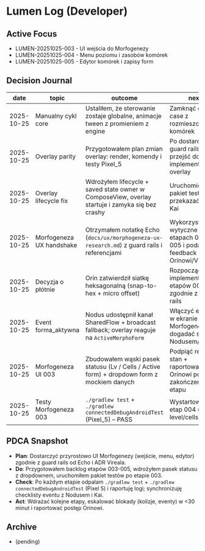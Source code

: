 # Lumen Log (Developer)

## Active Focus
- LUMEN-20251025-003 - UI wejścia do Morfogenezy
- LUMEN-20251025-004 - Menu poziomu i zasobów komórek
- LUMEN-20251025-005 - Edytor komórek i zapisy form

## Decision Journal
| date | topic | outcome | next |
|------|-------|---------|------|
| 2025-10-25 | Manualny cykl core | Ustaliłem, że sterowanie zostaje globalne, animacje tween z promieniem z engine | Zamknąć edge case z rozmieszczeniem komórek |
| 2025-10-25 | Overlay parity | Przygotowałem plan zmian overlay: render, komendy i testy Pixel_5 | Po dostarczeniu guard rails przejść do implementacji overlay |
| 2025-10-25 | Overlay lifecycle fix | Wdrożyłem lifecycle + saved state owner w ComposeView, overlay startuje i zamyka się bez crashy | Uruchomić pełny pakiet testów i przekazać wyniki Kai |
| 2025-10-25 | Morfogeneza UX handshake | Otrzymałem notatkę Echo (`docs/ux/morphogeneza-ux-research.md`) z guard rails i referencjami | Wykorzystać wytyczne przy etapach 003-005 i podać feedback Orinowi/Virealowi |
| 2025-10-25 | Decyzja o płótnie | Orin zatwierdził siatkę heksagonalną (snap-to-hex + micro offset) | Rozpocząć implementację etapów 003-005 zgodnie z guard rails |
| 2025-10-25 | Event forma_aktywna | Nodus udostępnił kanał SharedFlow + broadcast fallback; overlay reaguje na `ActiveMorphoForm` | Włączyć emisję w ekranie Morfogenezy i dogadać sanity z Nodusem/Kai |
| 2025-10-25 | Morfogeneza UI 003 | Zbudowałem wąski pasek statusu (Lv / Cells / Active form) + dropdown form z mockiem danych | Podpiąć realny stan + raportować testy Orinowi po zakończeniu etapu |
| 2025-10-25 | Testy Morfogeneza 003 | `./gradlew test` + `./gradlew connectedDebugAndroidTest` (Pixel_5) – PASS | Wystartować etap 004 (menu level/cells) |

## PDCA Snapshot
- **Plan**: Dostarczyć przyrostowo UI Morfogenezy (wejście, menu, edytor) zgodnie z guard rails od Echo i ADR Vireala.
- **Do**: Przygotowałem backlog etapów 003-005, wdrożyłem pasek statusu z dropdownem, uruchomiłem pakiet testów po etapie 003.
- **Check**: Po każdym etapie odpalam `./gradlew test` + `./gradlew connectedDebugAndroidTest` (Pixel 5) i raportuję logi; synchronizuję checklisty eventu z Nodusem i Kai.
- **Act**: Wdrażać kolejne etapy, eskalować blokady (kolizje, eventy) w <30 minut i raportować postęp Orinowi.

## Archive
- (pending)
